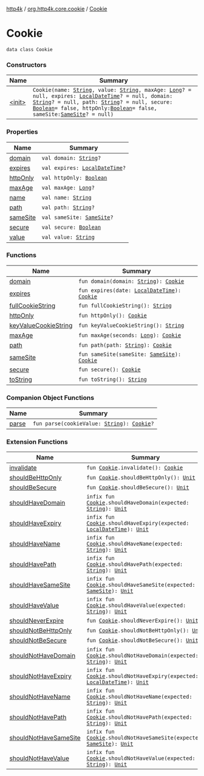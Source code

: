 [http4k](../../index.md) / [org.http4k.core.cookie](../index.md) / [Cookie](./index.md)

# Cookie

`data class Cookie`

### Constructors

| Name | Summary |
|---|---|
| [&lt;init&gt;](-init-.md) | `Cookie(name: `[`String`](https://kotlinlang.org/api/latest/jvm/stdlib/kotlin/-string/index.html)`, value: `[`String`](https://kotlinlang.org/api/latest/jvm/stdlib/kotlin/-string/index.html)`, maxAge: `[`Long`](https://kotlinlang.org/api/latest/jvm/stdlib/kotlin/-long/index.html)`? = null, expires: `[`LocalDateTime`](https://docs.oracle.com/javase/9/docs/api/java/time/LocalDateTime.html)`? = null, domain: `[`String`](https://kotlinlang.org/api/latest/jvm/stdlib/kotlin/-string/index.html)`? = null, path: `[`String`](https://kotlinlang.org/api/latest/jvm/stdlib/kotlin/-string/index.html)`? = null, secure: `[`Boolean`](https://kotlinlang.org/api/latest/jvm/stdlib/kotlin/-boolean/index.html)` = false, httpOnly: `[`Boolean`](https://kotlinlang.org/api/latest/jvm/stdlib/kotlin/-boolean/index.html)` = false, sameSite: `[`SameSite`](../-same-site/index.md)`? = null)` |

### Properties

| Name | Summary |
|---|---|
| [domain](domain.md) | `val domain: `[`String`](https://kotlinlang.org/api/latest/jvm/stdlib/kotlin/-string/index.html)`?` |
| [expires](expires.md) | `val expires: `[`LocalDateTime`](https://docs.oracle.com/javase/9/docs/api/java/time/LocalDateTime.html)`?` |
| [httpOnly](http-only.md) | `val httpOnly: `[`Boolean`](https://kotlinlang.org/api/latest/jvm/stdlib/kotlin/-boolean/index.html) |
| [maxAge](max-age.md) | `val maxAge: `[`Long`](https://kotlinlang.org/api/latest/jvm/stdlib/kotlin/-long/index.html)`?` |
| [name](name.md) | `val name: `[`String`](https://kotlinlang.org/api/latest/jvm/stdlib/kotlin/-string/index.html) |
| [path](path.md) | `val path: `[`String`](https://kotlinlang.org/api/latest/jvm/stdlib/kotlin/-string/index.html)`?` |
| [sameSite](same-site.md) | `val sameSite: `[`SameSite`](../-same-site/index.md)`?` |
| [secure](secure.md) | `val secure: `[`Boolean`](https://kotlinlang.org/api/latest/jvm/stdlib/kotlin/-boolean/index.html) |
| [value](value.md) | `val value: `[`String`](https://kotlinlang.org/api/latest/jvm/stdlib/kotlin/-string/index.html) |

### Functions

| Name | Summary |
|---|---|
| [domain](domain.md) | `fun domain(domain: `[`String`](https://kotlinlang.org/api/latest/jvm/stdlib/kotlin/-string/index.html)`): `[`Cookie`](./index.md) |
| [expires](expires.md) | `fun expires(date: `[`LocalDateTime`](https://docs.oracle.com/javase/9/docs/api/java/time/LocalDateTime.html)`): `[`Cookie`](./index.md) |
| [fullCookieString](full-cookie-string.md) | `fun fullCookieString(): `[`String`](https://kotlinlang.org/api/latest/jvm/stdlib/kotlin/-string/index.html) |
| [httpOnly](http-only.md) | `fun httpOnly(): `[`Cookie`](./index.md) |
| [keyValueCookieString](key-value-cookie-string.md) | `fun keyValueCookieString(): `[`String`](https://kotlinlang.org/api/latest/jvm/stdlib/kotlin/-string/index.html) |
| [maxAge](max-age.md) | `fun maxAge(seconds: `[`Long`](https://kotlinlang.org/api/latest/jvm/stdlib/kotlin/-long/index.html)`): `[`Cookie`](./index.md) |
| [path](path.md) | `fun path(path: `[`String`](https://kotlinlang.org/api/latest/jvm/stdlib/kotlin/-string/index.html)`): `[`Cookie`](./index.md) |
| [sameSite](same-site.md) | `fun sameSite(sameSite: `[`SameSite`](../-same-site/index.md)`): `[`Cookie`](./index.md) |
| [secure](secure.md) | `fun secure(): `[`Cookie`](./index.md) |
| [toString](to-string.md) | `fun toString(): `[`String`](https://kotlinlang.org/api/latest/jvm/stdlib/kotlin/-string/index.html) |

### Companion Object Functions

| Name | Summary |
|---|---|
| [parse](parse.md) | `fun parse(cookieValue: `[`String`](https://kotlinlang.org/api/latest/jvm/stdlib/kotlin/-string/index.html)`): `[`Cookie`](./index.md)`?` |

### Extension Functions

| Name | Summary |
|---|---|
| [invalidate](../invalidate.md) | `fun `[`Cookie`](./index.md)`.invalidate(): `[`Cookie`](./index.md) |
| [shouldBeHttpOnly](../../org.http4k.kotest/should-be-http-only.md) | `fun `[`Cookie`](./index.md)`.shouldBeHttpOnly(): `[`Unit`](https://kotlinlang.org/api/latest/jvm/stdlib/kotlin/-unit/index.html) |
| [shouldBeSecure](../../org.http4k.kotest/should-be-secure.md) | `fun `[`Cookie`](./index.md)`.shouldBeSecure(): `[`Unit`](https://kotlinlang.org/api/latest/jvm/stdlib/kotlin/-unit/index.html) |
| [shouldHaveDomain](../../org.http4k.kotest/should-have-domain.md) | `infix fun `[`Cookie`](./index.md)`.shouldHaveDomain(expected: `[`String`](https://kotlinlang.org/api/latest/jvm/stdlib/kotlin/-string/index.html)`): `[`Unit`](https://kotlinlang.org/api/latest/jvm/stdlib/kotlin/-unit/index.html) |
| [shouldHaveExpiry](../../org.http4k.kotest/should-have-expiry.md) | `infix fun `[`Cookie`](./index.md)`.shouldHaveExpiry(expected: `[`LocalDateTime`](https://docs.oracle.com/javase/9/docs/api/java/time/LocalDateTime.html)`): `[`Unit`](https://kotlinlang.org/api/latest/jvm/stdlib/kotlin/-unit/index.html) |
| [shouldHaveName](../../org.http4k.kotest/should-have-name.md) | `infix fun `[`Cookie`](./index.md)`.shouldHaveName(expected: `[`String`](https://kotlinlang.org/api/latest/jvm/stdlib/kotlin/-string/index.html)`): `[`Unit`](https://kotlinlang.org/api/latest/jvm/stdlib/kotlin/-unit/index.html) |
| [shouldHavePath](../../org.http4k.kotest/should-have-path.md) | `infix fun `[`Cookie`](./index.md)`.shouldHavePath(expected: `[`String`](https://kotlinlang.org/api/latest/jvm/stdlib/kotlin/-string/index.html)`): `[`Unit`](https://kotlinlang.org/api/latest/jvm/stdlib/kotlin/-unit/index.html) |
| [shouldHaveSameSite](../../org.http4k.kotest/should-have-same-site.md) | `infix fun `[`Cookie`](./index.md)`.shouldHaveSameSite(expected: `[`SameSite`](../-same-site/index.md)`): `[`Unit`](https://kotlinlang.org/api/latest/jvm/stdlib/kotlin/-unit/index.html) |
| [shouldHaveValue](../../org.http4k.kotest/should-have-value.md) | `infix fun `[`Cookie`](./index.md)`.shouldHaveValue(expected: `[`String`](https://kotlinlang.org/api/latest/jvm/stdlib/kotlin/-string/index.html)`): `[`Unit`](https://kotlinlang.org/api/latest/jvm/stdlib/kotlin/-unit/index.html) |
| [shouldNeverExpire](../../org.http4k.kotest/should-never-expire.md) | `fun `[`Cookie`](./index.md)`.shouldNeverExpire(): `[`Unit`](https://kotlinlang.org/api/latest/jvm/stdlib/kotlin/-unit/index.html) |
| [shouldNotBeHttpOnly](../../org.http4k.kotest/should-not-be-http-only.md) | `fun `[`Cookie`](./index.md)`.shouldNotBeHttpOnly(): `[`Unit`](https://kotlinlang.org/api/latest/jvm/stdlib/kotlin/-unit/index.html) |
| [shouldNotBeSecure](../../org.http4k.kotest/should-not-be-secure.md) | `fun `[`Cookie`](./index.md)`.shouldNotBeSecure(): `[`Unit`](https://kotlinlang.org/api/latest/jvm/stdlib/kotlin/-unit/index.html) |
| [shouldNotHaveDomain](../../org.http4k.kotest/should-not-have-domain.md) | `infix fun `[`Cookie`](./index.md)`.shouldNotHaveDomain(expected: `[`String`](https://kotlinlang.org/api/latest/jvm/stdlib/kotlin/-string/index.html)`): `[`Unit`](https://kotlinlang.org/api/latest/jvm/stdlib/kotlin/-unit/index.html) |
| [shouldNotHaveExpiry](../../org.http4k.kotest/should-not-have-expiry.md) | `infix fun `[`Cookie`](./index.md)`.shouldNotHaveExpiry(expected: `[`LocalDateTime`](https://docs.oracle.com/javase/9/docs/api/java/time/LocalDateTime.html)`): `[`Unit`](https://kotlinlang.org/api/latest/jvm/stdlib/kotlin/-unit/index.html) |
| [shouldNotHaveName](../../org.http4k.kotest/should-not-have-name.md) | `infix fun `[`Cookie`](./index.md)`.shouldNotHaveName(expected: `[`String`](https://kotlinlang.org/api/latest/jvm/stdlib/kotlin/-string/index.html)`): `[`Unit`](https://kotlinlang.org/api/latest/jvm/stdlib/kotlin/-unit/index.html) |
| [shouldNotHavePath](../../org.http4k.kotest/should-not-have-path.md) | `infix fun `[`Cookie`](./index.md)`.shouldNotHavePath(expected: `[`String`](https://kotlinlang.org/api/latest/jvm/stdlib/kotlin/-string/index.html)`): `[`Unit`](https://kotlinlang.org/api/latest/jvm/stdlib/kotlin/-unit/index.html) |
| [shouldNotHaveSameSite](../../org.http4k.kotest/should-not-have-same-site.md) | `infix fun `[`Cookie`](./index.md)`.shouldNotHaveSameSite(expected: `[`SameSite`](../-same-site/index.md)`): `[`Unit`](https://kotlinlang.org/api/latest/jvm/stdlib/kotlin/-unit/index.html) |
| [shouldNotHaveValue](../../org.http4k.kotest/should-not-have-value.md) | `infix fun `[`Cookie`](./index.md)`.shouldNotHaveValue(expected: `[`String`](https://kotlinlang.org/api/latest/jvm/stdlib/kotlin/-string/index.html)`): `[`Unit`](https://kotlinlang.org/api/latest/jvm/stdlib/kotlin/-unit/index.html) |
